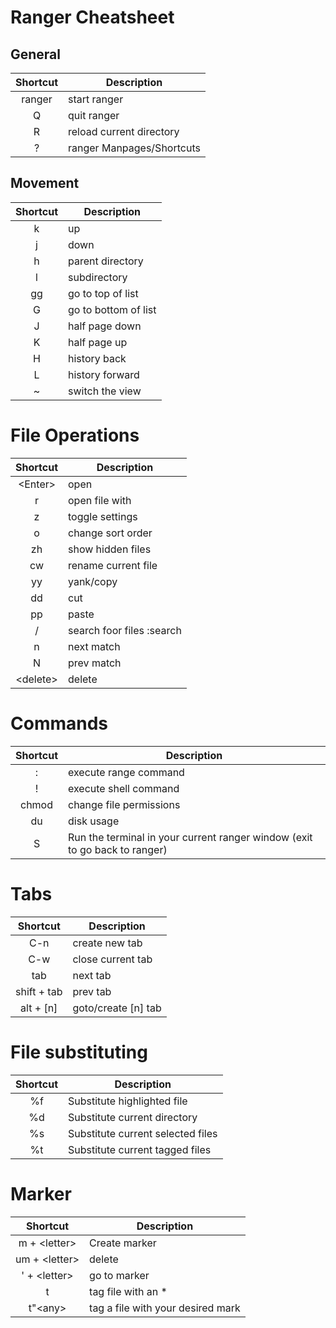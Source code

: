 # Ranger Cheatsheet


## General 

| Shortcut | Description               |
| :------: | ------------------------- |
|  ranger  | start ranger              |
|    Q     | quit ranger               |
|    R     | reload current directory  |
|    ?     | ranger Manpages/Shortcuts |


## Movement

| Shortcut | Description          |
| :------: | -------------------- |
|    k     | up                   |
|    j     | down                 |
|    h     | parent directory     |
|    l     | subdirectory         |
|    gg    | go to top of list    |
|    G     | go to bottom of list |
|    J     | half page down       |
|    K     | half page up         |
|    H     | history back         |
|    L     | history forward      |
|    ~     | switch the view      |

# File Operations


| Shortcut  | Description               |
| :-------: | ------------------------- |
| \<Enter>  | open                      |
|     r     | open file with            |
|     z     | toggle settings           |
|     o     | change sort order         |
|    zh     | show hidden files         |
|    cw     | rename current file       |
|    yy     | yank/copy                 |
|    dd     | cut                       |
|    pp     | paste                     |
|     /     | search foor files :search |
|     n     | next match                |
|     N     | prev match                |
| \<delete> | delete                    |


# Commands

| Shortcut | Description                                                                |
| :------: | -------------------------------------------------------------------------- |
|    :     | execute range command                                                      |
|    !     | execute shell command                                                      |
|  chmod   | change file permissions                                                    |
|    du    | disk usage                                                                 |
|    S     | Run the terminal in your current ranger window (exit to go back to ranger) |

# Tabs

|  Shortcut   | Description         |
| :---------: | ------------------- |
|     C-n     | create new tab      |
|     C-w     | close current tab   |
|     tab     | next tab            |
| shift + tab | prev tab            |
|  alt + [n]  | goto/create [n] tab |



# File substituting

| Shortcut | Description                       |
| :------: | --------------------------------- |
|    %f    | Substitute highlighted file       |
|    %d    | Substitute current directory      |
|    %s    | Substitute current selected files |
|    %t    | Substitute current tagged files   |

# Marker

|    Shortcut    | Description                       |
| :------------: | --------------------------------- |
| m + \<letter>  | Create marker                     |
| um + \<letter> | delete                            |
| ' + \<letter>  | go to marker                      |
|       t        | tag file with an *                |
|    t"\<any>    | tag a file with your desired mark |







